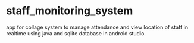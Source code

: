 # staff_monitoring_system
app for collage system to manage attendance and view location of staff in realtime using java and sqlite database in android studio.
